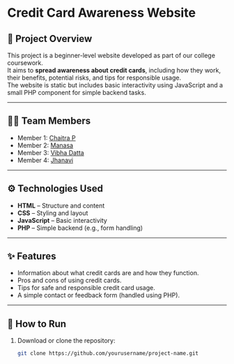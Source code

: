 # Credit Card Awareness Website

## 📌 Project Overview
This project is a beginner-level website developed as part of our college coursework.  
It aims to **spread awareness about credit cards**, including how they work, their benefits, potential risks, and tips for responsible usage.  
The website is static but includes basic interactivity using JavaScript and a small PHP component for simple backend tasks.

---

## 👨‍💻 Team Members
- Member 1: [Chaitra P](https://github.com/Cha-itraP)
- Member 2: [Manasa](https://github.com/Manasa26161)
- Member 3: [Vibha Datta](https://github.com/vibhadatta)
- Member 4: [Jhanavi]( )

---

## ⚙️ Technologies Used
- **HTML** – Structure and content
- **CSS** – Styling and layout
- **JavaScript** – Basic interactivity
- **PHP** – Simple backend (e.g., form handling)

---

## ✨ Features
- Information about what credit cards are and how they function.
- Pros and cons of using credit cards.
- Tips for safe and responsible credit card usage.
- A simple contact or feedback form (handled using PHP).

---

## 🚀 How to Run
1. Download or clone the repository:
   ```bash
   git clone https://github.com/yourusername/project-name.git
